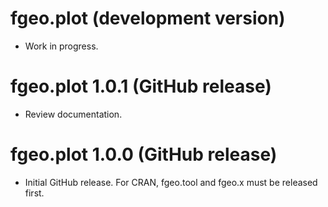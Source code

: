 # fgeo.plot (development version)

* Work in progress.

# fgeo.plot 1.0.1 (GitHub release)

* Review documentation.

# fgeo.plot 1.0.0 (GitHub release)

* Initial GitHub release. For CRAN, fgeo.tool and fgeo.x must be released first.


